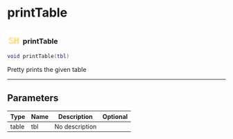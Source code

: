 # printTable

### <img src="../../.gitbook/assets/shared.png" width="32" height="32" /> printTable

```lua
void printTable(tbl)
```

Pretty prints the given table<br>

-----------------
## Parameters

| Type   | Name | Description | Optional |
| ------ | ---- | ----------- | -------: |
| table | tbl | No description |  |
